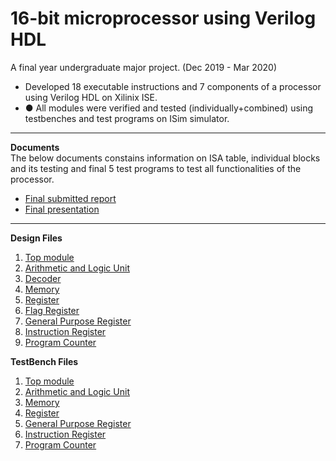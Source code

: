 # 16-bit microprocessor using Verilog HDL
A final year undergraduate major project. (Dec 2019 - Mar 2020)
- Developed 18 executable instructions and 7 components of a processor using Verilog HDL on Xilinix ISE.
- ●	All modules were verified and tested (individually+combined) using testbenches and test programs on ISim simulator.

---
**Documents**\
The below documents constains information on ISA table, individual blocks and its testing and final 5 test programs to test all functionalities of the processor.
- [Final submitted report](<Major Project Full Report.pdf>)
- [Final presentation](<Major Project PPT.pdf>)

---
**Design Files**
1. [Top module](<project files/TopModule.v>)
2. [Arithmetic and Logic Unit](<project files/ArithmeticLogicUnit.v>)
3. [Decoder](<project files/Decoder.v>)
4. [Memory](<project files/Memory.v>)
5. [Register](<project files/Register.v>)
6. [Flag Register](<project files/FlagRegister.v>) 
7. [General Purpose Register](<project files/GeneralPurposeRegister.v>)
8. [Instruction Register](<project files/InstructionRegister.v>)
9. [Program Counter](<project files/ProgramCounter.v>)

**TestBench Files**
1. [Top module](<project files/TestTopModule.v>)
2. [Arithmetic and Logic Unit](<project files/TestALU.v>)
3. [Memory](<project files/TestMemory.v>)
4. [Register](<project files/TestRegister.v>) 
5. [General Purpose Register](<project files/TestGPR.v>)
6. [Instruction Register](<project files/TestIR.v>)
7. [Program Counter](<project files/TestPC.v>)
